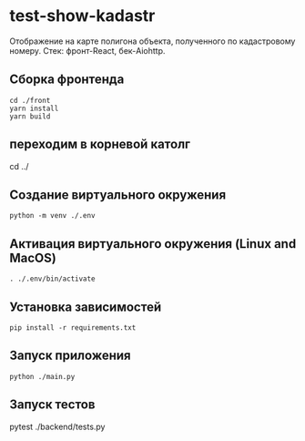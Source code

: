 # test-show-kadastr
Отображение на карте полигона объекта, полученного по кадастровому номеру.
Стек: фронт-React, бек-Aiohttp.

## Сборка фронтенда
```
cd ./front
yarn install
yarn build
```
## переходим в корневой католг
cd ../
## Создание виртуального окружения
`python -m venv ./.env`
## Активация виртуального окружения (Linux and MacOS)
`. ./.env/bin/activate`
## Установка зависимостей
`pip install -r requirements.txt`

## Запуск приложения
`python ./main.py`


## Запуск тестов
pytest ./backend/tests.py 